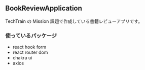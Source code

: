 ## BookReviewApplication

TechTrain の Mission 課題で作成している書籍レビューアプリです。

### 使っているパッケージ

- react hook form
- react router dom
- chakra ui
- axios
